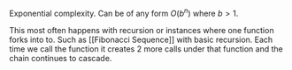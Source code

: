Exponential complexity. Can be of any form $O(b^n)$ where $b > 1$.

This most often happens with recursion or instances where one function forks into to. Such as [[Fibonacci Sequence]] with basic recursion. Each time we call the function it creates 2 more calls under that function and the chain continues to cascade.  
